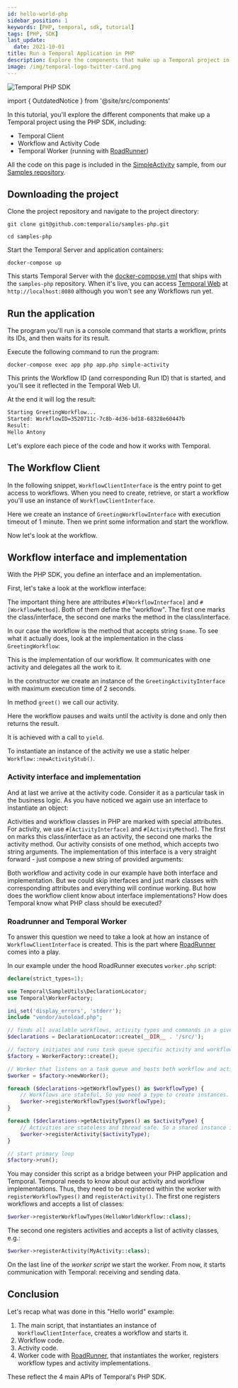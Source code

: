```yaml
---
id: hello-world-php
sidebar_position: 1
keywords: [PHP, temporal, sdk, tutorial]
tags: [PHP, SDK]
last_update:
  date: 2021-10-01
title: Run a Temporal Application in PHP
description: Explore the components that make up a Temporal project in PHP. 
image: /img/temporal-logo-twitter-card.png
---
```


![Temporal PHP SDK](/img/sdk_banners/banner_php.png)

import { OutdatedNotice } from '@site/src/components'

<OutdatedNotice />

In this tutorial, you'll explore the different components that make up a Temporal project using the PHP SDK, including:

- Temporal Client
- Workflow and Activity Code
- Temporal Worker (running with [RoadRunner](https://roadrunner.dev))

All the code on this page is included in the [SimpleActivity](https://github.com/temporalio/samples-php/tree/master/app/src/SimpleActivity) sample,
from our [Samples repository](https://github.com/temporalio/samples-php).

## Downloading the project

Clone the project repository and navigate to the project directory:

```command
git clone git@github.com:temporalio/samples-php.git
```

```command
cd samples-php
```

Start the Temporal Server and application containers:

```command
docker-compose up
```

This starts Temporal Server with the [docker-compose.yml](https://github.com/temporalio/samples-php/blob/master/docker-compose.yml) that ships with the `samples-php` repository.
When it's live, you can access [Temporal Web](https://docs.temporal.io/web-ui) at `http://localhost:8080` although you won't see any Workflows run yet.

## Run the application

The program you'll run is a console command that starts a workflow, prints its IDs, and then waits for its result.

Execute the following command to run the program:

```command
docker-compose exec app php app.php simple-activity
```

This prints the Workflow ID (and corresponding Run ID) that is started, and you'll see it reflected in the Temporal Web UI.

At the end it will log the result:

```bash
Starting GreetingWorkflow...
Started: WorkflowID=3520711c-7c8b-4d36-bd18-68328e60447b
Result:
Hello Antony
```

Let's explore each piece of the code and how it works with Temporal.

## The Workflow Client

In the following snippet,  `WorkflowClientInterface` is the entry point to get access to workflows. When you need to create, retrieve, or start a workflow you'll use an instance of `WorkflowClientInterface`.

Here we create an instance of `GreetingWorkflowInterface` with execution timeout of 1 minute. Then we print some information and start the workflow.

<!--SNIPSTART php-hello-client {"enable_source_link": true}-->
<!--SNIPEND-->

Now let's look at the workflow.

## Workflow interface and implementation

With the PHP SDK, you define an interface and an implementation.

First, let's take a look at the workflow interface:

<!--SNIPSTART php-hello-workflow-interface {"enable_source_link": true}-->
<!--SNIPEND-->

The important thing here are attributes `#[WorkflowInterface]` and `#[WorkflowMethod]`.  Both of them define the "workflow".
The first one marks the class/interface, the second one marks the method in the class/interface.

In our case the workflow is the method that accepts string `$name`.  To see what it actually does, look at the implementation in the class `GreetingWorkflow`:

<!--SNIPSTART php-hello-workflow {"enable_source_link": true}-->
<!--SNIPEND-->

This is the implementation of our workflow.  It communicates with one activity and delegates all the work to it.

In the constructor we create an instance of the `GreetingActivityInterface` with maximum execution time of 2 seconds.

In method `greet()` we call our activity.

Here the workflow pauses and waits until the activity is done and only then returns the result.

It is achieved with a call to `yield`.

To instantiate an instance of the activity we use a static helper `Workflow::newActivityStub()`.

### Activity interface and implementation

And at last we arrive at the activity code. Consider it as a particular task in the business logic. As you have noticed we again use an interface to instantiate an object:

<!--SNIPSTART php-hello-activity-interface {"enable_source_link": true}-->
<!--SNIPEND-->

Activities and workflow classes in PHP are marked with special attributes.
For activity, we use `#[ActivityInterface]` and `#[ActivityMethod]`.
The first on marks this class/interface as an activity, the second one marks the activity method.
Our activity consists of one method, which accepts two string arguments.
The implementation of this interface is a very straight forward - just compose a new string of provided arguments:

<!--SNIPSTART php-hello-activity {"enable_source_link": true}-->
<!--SNIPEND-->

Both workflow and activity code in our example have both interface and implementation.
But we could skip interfaces and just mark classes with corresponding attributes and everything will continue working.
But how does the workflow client know about interface implementations?
How does Temporal know what PHP class should be executed?

### Roadrunner and Temporal Worker

To answer this question we need to take a look at how an instance of `WorkflowClientInterface` is created.
This is the part where [RoadRunner](https://roadrunner.dev) comes into a play.

In our example under the hood RoadRunner executes `worker.php` script:

```php
declare(strict_types=1);

use Temporal\SampleUtils\DeclarationLocator;
use Temporal\WorkerFactory;

ini_set('display_errors', 'stderr');
include "vendor/autoload.php";

// finds all available workflows, activity types and commands in a given directory
$declarations = DeclarationLocator::create(__DIR__ . '/src/');

// factory initiates and runs task queue specific activity and workflow workers
$factory = WorkerFactory::create();

// Worker that listens on a task queue and hosts both workflow and activity implementations.
$worker = $factory->newWorker();

foreach ($declarations->getWorkflowTypes() as $workflowType) {
    // Workflows are stateful. So you need a type to create instances.
    $worker->registerWorkflowTypes($workflowType);
}

foreach ($declarations->getActivityTypes() as $activityType) {
    // Activities are stateless and thread safe. So a shared instance is used.
    $worker->registerActivity($activityType);
}

// start primary loop
$factory->run();
```

You may consider this script as a bridge between your PHP application and Temporal.  Temporal needs to know about our activity and workflow implementations. Thus, they need to be registered within the worker with `registerWorkflowTypes()` and `registerActivity()`.  The first one registers workflows and accepts a list of classes:

```php
$worker->registerWorkflowTypes(HelloWorldWorkflow::class);
```

The second one registers activities and accepts a list of activity classes, e.g.:

```php
$worker->registerActivity(MyActivity::class);
```

On the last line of the _worker script_ we start the worker.  From now, it starts communication with Temporal: receiving and sending data.


## Conclusion

Let's recap what was done in this "Hello world" example:

1. The main script, that instantiates an instance of `WorkflowClientInterface`, creates a workflow and starts it.
2. Workflow code.
3. Activity code.
4. Worker code with [RoadRunner](https://roadrunner.dev), that instantiates the worker, registers workflow types and activity implementations.

These reflect the 4 main APIs of Temporal's PHP SDK.

